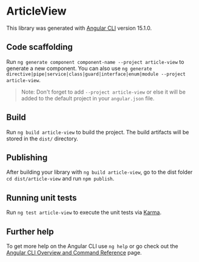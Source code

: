# ArticleView

This library was generated with [Angular CLI](https://github.com/angular/angular-cli) version 15.1.0.

## Code scaffolding

Run `ng generate component component-name --project article-view` to generate a new component. You can also use `ng generate directive|pipe|service|class|guard|interface|enum|module --project article-view`.
> Note: Don't forget to add `--project article-view` or else it will be added to the default project in your `angular.json` file. 

## Build

Run `ng build article-view` to build the project. The build artifacts will be stored in the `dist/` directory.

## Publishing

After building your library with `ng build article-view`, go to the dist folder `cd dist/article-view` and run `npm publish`.

## Running unit tests

Run `ng test article-view` to execute the unit tests via [Karma](https://karma-runner.github.io).

## Further help

To get more help on the Angular CLI use `ng help` or go check out the [Angular CLI Overview and Command Reference](https://angular.io/cli) page.
